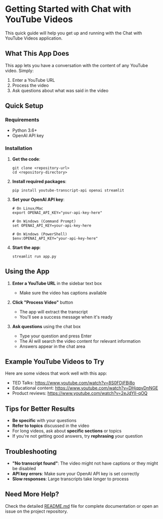 # Getting Started with Chat with YouTube Videos

This quick guide will help you get up and running with the Chat with YouTube Videos application.

## What This App Does

This app lets you have a conversation with the content of any YouTube video. Simply:
1. Enter a YouTube URL
2. Process the video
3. Ask questions about what was said in the video

## Quick Setup

### Requirements
- Python 3.6+
- OpenAI API key

### Installation

1. **Get the code**:
   ```
   git clone <repository-url>
   cd <repository-directory>
   ```

2. **Install required packages**:
   ```
   pip install youtube-transcript-api openai streamlit
   ```

3. **Set your OpenAI API key**:
   ```
   # On Linux/Mac
   export OPENAI_API_KEY="your-api-key-here"
   
   # On Windows (Command Prompt)
   set OPENAI_API_KEY=your-api-key-here
   
   # On Windows (PowerShell)
   $env:OPENAI_API_KEY="your-api-key-here"
   ```

4. **Start the app**:
   ```
   streamlit run app.py
   ```

## Using the App

1. **Enter a YouTube URL** in the sidebar text box
   - Make sure the video has captions available

2. **Click "Process Video"** button
   - The app will extract the transcript
   - You'll see a success message when it's ready

3. **Ask questions** using the chat box
   - Type your question and press Enter
   - The AI will search the video content for relevant information
   - Answers appear in the chat area

## Example YouTube Videos to Try

Here are some videos that work well with this app:

- TED Talks: https://www.youtube.com/watch?v=8S0FDjFBj8o
- Educational content: https://www.youtube.com/watch?v=DHjqpvDnNGE
- Product reviews: https://www.youtube.com/watch?v=2eJdYIl-qOQ

## Tips for Better Results

- **Be specific** with your questions
- **Refer to topics** discussed in the video
- For long videos, ask about **specific sections** or topics
- If you're not getting good answers, try **rephrasing** your question

## Troubleshooting

- **"No transcript found"**: The video might not have captions or they might be disabled
- **API key errors**: Make sure your OpenAI API key is set correctly
- **Slow responses**: Large transcripts take longer to process

## Need More Help?

Check the detailed [README.md](README.md) file for complete documentation or open an issue on the project repository.